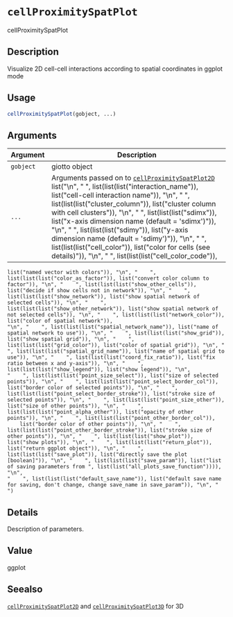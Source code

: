 # `cellProximitySpatPlot`

cellProximitySpatPlot


## Description

Visualize 2D cell-cell interactions according to spatial coordinates in ggplot mode


## Usage

```r
cellProximitySpatPlot(gobject, ...)
```


## Arguments

Argument      |Description
------------- |----------------
`gobject`     |     giotto object
`...`     |      Arguments passed on to [`cellProximitySpatPlot2D`](#cellproximityspatplot2d)   list("\n", "    ", list(list(list("interaction_name")), list("cell-cell interaction name")), "\n", "    ", list(list(list("cluster_column")), list("cluster column with cell clusters")), "\n", "    ", list(list(list("sdimx")), list("x-axis dimension name (default = 'sdimx')")), "\n", "    ", list(list(list("sdimy")), list("y-axis dimension name (default = 'sdimy')")), "\n", "    ", list(list(list("cell_color")), list("color for cells (see details)")), "\n", "    ", list(list(list("cell_color_code")), 
    list("named vector with colors")), "\n", "    ", list(list(list("color_as_factor")), list("convert color column to factor")), "\n", "    ", list(list(list("show_other_cells")), list("decide if show cells not in network")), "\n", "    ", list(list(list("show_network")), list("show spatial network of selected cells")), "\n", "    ", list(list(list("show_other_network")), list("show spatial network of not selected cells")), "\n", "    ", list(list(list("network_color")), list("color of spatial network")), 
    "\n", "    ", list(list(list("spatial_network_name")), list("name of spatial network to use")), "\n", "    ", list(list(list("show_grid")), list("show spatial grid")), "\n", "    ", list(list(list("grid_color")), list("color of spatial grid")), "\n", "    ", list(list(list("spatial_grid_name")), list("name of spatial grid to use")), "\n", "    ", list(list(list("coord_fix_ratio")), list("fix ratio between x and y-axis")), "\n", "    ", list(list(list("show_legend")), list("show legend")), "\n", 
    "    ", list(list(list("point_size_select")), list("size of selected points")), "\n", "    ", list(list(list("point_select_border_col")), list("border color of selected points")), "\n", "    ", list(list(list("point_select_border_stroke")), list("stroke size of selected points")), "\n", "    ", list(list(list("point_size_other")), list("size of other points")), "\n", "    ", list(list(list("point_alpha_other")), list("opacity of other points")), "\n", "    ", list(list(list("point_other_border_col")), 
        list("border color of other points")), "\n", "    ", list(list(list("point_other_border_stroke")), list("stroke size of other points")), "\n", "    ", list(list(list("show_plot")), list("show plots")), "\n", "    ", list(list(list("return_plot")), list("return ggplot object")), "\n", "    ", list(list(list("save_plot")), list("directly save the plot [boolean]")), "\n", "    ", list(list(list("save_param")), list("list of saving parameters from ", list(list("all_plots_save_function")))), "\n", 
    "    ", list(list(list("default_save_name")), list("default save name for saving, don't change, change save_name in save_param")), "\n", "  ")


## Details

Description of parameters.


## Value

ggplot


## Seealso

[`cellProximitySpatPlot2D`](#cellproximityspatplot2d) and [`cellProximitySpatPlot3D`](#cellproximityspatplot3d) for 3D


